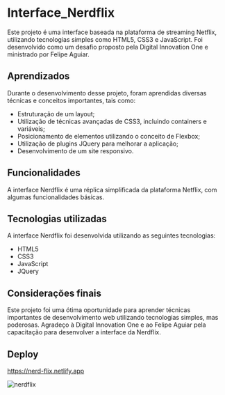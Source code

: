 # Interface_Nerdflix

Este projeto é uma interface baseada na plataforma de streaming Netflix, utilizando tecnologias simples como HTML5, CSS3 e JavaScript. Foi desenvolvido como um desafio proposto pela Digital Innovation One e ministrado por Felipe Aguiar.

## Aprendizados
Durante o desenvolvimento desse projeto, foram aprendidas diversas técnicas e conceitos importantes, tais como:

- Estruturação de um layout;
- Utilização de técnicas avançadas de CSS3, incluindo containers e variáveis;
- Posicionamento de elementos utilizando o conceito de Flexbox;
- Utilização de plugins JQuery para melhorar a aplicação;
- Desenvolvimento de um site responsivo.

## Funcionalidades
A interface Nerdflix é uma réplica simplificada da plataforma Netflix, com algumas funcionalidades básicas.

## Tecnologias utilizadas
A interface Nerdflix foi desenvolvida utilizando as seguintes tecnologias:

- HTML5
- CSS3
- JavaScript
- JQuery

## Considerações finais
Este projeto foi uma ótima oportunidade para aprender técnicas importantes de desenvolvimento web utilizando tecnologias simples, mas poderosas. Agradeço à Digital Innovation One e ao Felipe Aguiar pela capacitação para desenvolver a interface da Nerdflix.

## Deploy
https://nerd-flix.netlify.app

![nerdflix](https://user-images.githubusercontent.com/85584745/175066321-dff6347d-37e1-4879-93ca-2f3ac0a31427.gif)
